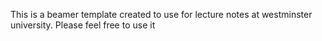 This is a beamer template created to use for lecture notes at westminster university. 
Please feel free to use it
